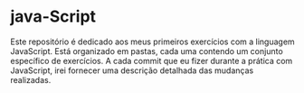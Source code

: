 # java-Script
Este repositório é dedicado aos meus primeiros exercícios com a linguagem JavaScript. Está organizado em pastas, cada uma contendo um conjunto específico de exercícios. A cada commit que eu fizer durante a prática com JavaScript, irei fornecer uma descrição detalhada das mudanças realizadas.